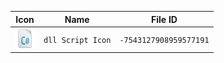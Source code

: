 | Icon | Name | File ID |
| ---  | ---  | ---     |
| ![](dll%20Script%20Icon.png) | `dll Script Icon` | `-7543127908959577191` |
